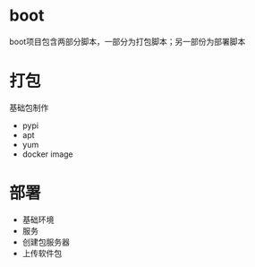 # boot
boot项目包含两部分脚本，一部分为打包脚本；另一部份为部署脚本

# 打包

基础包制作
- pypi
- apt
- yum
- docker image

# 部署

- 基础环境
- 服务
- 创建包服务器
- 上传软件包